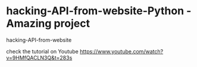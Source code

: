 # hacking-API-from-website-Python - Amazing project
hacking-API-from-website

check the tutorial on Youtube 
https://www.youtube.com/watch?v=9HMfQACLN3Q&t=283s
